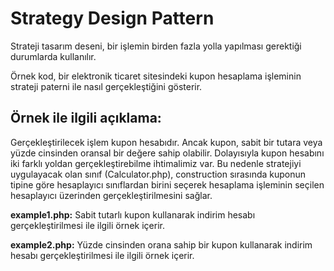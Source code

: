 # Strategy Design Pattern
Strateji tasarım deseni, bir işlemin birden fazla yolla yapılması gerektiği durumlarda kullanılır. 

Örnek kod, bir elektronik ticaret sitesindeki kupon hesaplama işleminin strateji paterni ile nasıl 
gerçekleştiğini gösterir. 

## Örnek ile ilgili açıklama:
Gerçekleştirilecek işlem kupon hesabıdır. Ancak kupon, sabit bir tutara veya yüzde cinsinden 
oransal bir değere sahip olabilir. Dolayısıyla kupon hesabını iki farklı yoldan gerçekleştirebilme
ihtimalimiz var. Bu nedenle stratejiyi uygulayacak olan sınıf (Calculator.php), construction 
sırasında kuponun tipine göre hesaplayıcı sınıflardan birini seçerek hesaplama işleminin seçilen 
hesaplayıcı üzerinden gerçekleştirilmesini sağlar.

**example1.php:** Sabit tutarlı kupon kullanarak indirim hesabı gerçekleştirilmesi ile ilgili örnek içerir.

**example2.php:** Yüzde cinsinden orana sahip bir kupon kullanarak indirim hesabı gerçekleştirilmesi ile ilgili örnek içerir.
